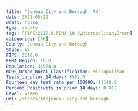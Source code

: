 ```yaml
---
title: "Juneau City and Borough, AK"
date: 2021-05-22
draft: false
type: county
tags: [FIPS:2110.0,FEMA:10.0,Micropolitan,Green]
categories: [AK]
County: Juneau City and Borough
State: AK
FIPS: 2110.0
FEMA_Region: 10.0
Population: 31974.0
NCHS_Urban_Rural_Classification: Micropolitan
Tests_in_prior_14_days: 3562.0
Fourteen_day_test_rate_per_100000: 11140.0
Percent_Positivity_in_prior_14_days: 0.012
Level: Green
url: /states/AK/juneau-city-and-borough
---
```



